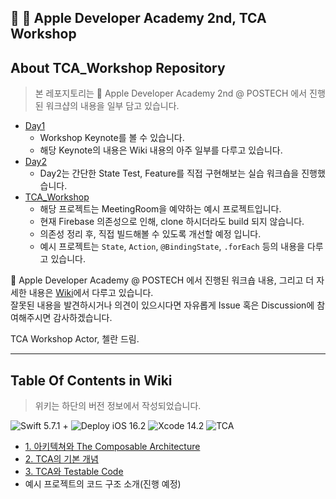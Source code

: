 📍  Apple Developer Academy 2nd, TCA Workshop
---
## About TCA_Workshop Repository
> 본 레포지토리는  Apple Developer Academy 2nd @ POSTECH 에서 진행된 워크샵의 내용을 일부 담고 있습니다.

- [Day1](https://github.com/ValseLee/TCA_Workshop/tree/main/TCAWorkshop/Day1)
  - Workshop Keynote를 볼 수 있습니다.
  - 해당 Keynote의 내용은 Wiki 내용의 아주 일부를 다루고 있습니다.
- [Day2](https://github.com/ValseLee/TCA_Workshop/tree/main/TCAWorkshop/Day2/loginFeature)
  - Day2는 간단한 State Test, Feature를 직접 구현해보는 실습 워크숍을 진행했습니다.
- [TCA_Workshop](https://github.com/ValseLee/TCA_Workshop/tree/main/TCAWorkshop/TCAWorkshop)
  - 해당 프로젝트는 MeetingRoom을 예약하는 예시 프로젝트입니다.
  - 현재 Firebase 의존성으로 인해, clone 하시더라도 build 되지 않습니다.
  - 의존성 정리 후, 직접 빌드해볼 수 있도록 개선할 예정 입니다.
  - 예시 프로젝트는 `State`, `Action`, `@BindingState`, `.forEach` 등의 내용을 다루고 있습니다.

 Apple Developer Academy @ POSTECH 에서 진행된 워크숍 내용, 그리고 더 자세한 내용은 [Wiki](https://github.com/ValseLee/TCA_Workshop/wiki)에서 다루고 있습니다. <br>
잘못된 내용을 발견하시거나 의견이 있으시다면 자유롭게 Issue 혹은 Discussion에 참여해주시면 감사하겠습니다.

TCA Workshop Actor, 첼란 드림.

---

## Table Of Contents in Wiki
> 위키는 하단의 버전 정보에서 작성되었습니다.

![Swift 5.7.1 +](https://img.shields.io/badge/Swift-5.7.1+-orange?logo=swift)
![Deploy iOS 16.2](https://img.shields.io/badge/iOS-16.2-blue)
![Xcode 14.2](https://img.shields.io/badge/Xcode-14.2-blue?logo=xcode)
![TCA](https://img.shields.io/badge/TCA-1.0.0-blue)

- [1. 아키텍쳐와 The Composable Architecture](https://github.com/ValseLee/TCA_Workshop/wiki/1.-%EC%95%84%ED%82%A4%ED%85%8D%EC%B3%90%EC%99%80-The-Composable-Architecture)
- [2. TCA의 기본 개념](https://github.com/ValseLee/TCA_Workshop/wiki/2.-TCA%EC%9D%98-%EA%B8%B0%EB%B3%B8-%EA%B0%9C%EB%85%90)
- [3. TCA와 Testable Code](https://github.com/ValseLee/TCA_Workshop/wiki/3.-TCA%EC%99%80-Testable-Code)
- 예시 프로젝트의 코드 구조 소개(진행 예정)
